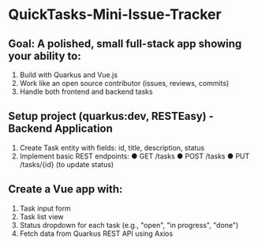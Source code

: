 # QuickTasks-Mini-Issue-Tracker

## Goal: A polished, small full-stack app showing your ability to:
1. Build with Quarkus and Vue.js
2. Work like an open source contributor (issues, reviews, commits)
3. Handle both frontend and backend tasks

## Setup project (quarkus:dev, RESTEasy) - Backend Application
1. Create Task entity with fields:
  id, title, description, status
2. Implement basic REST endpoints:
● GET /tasks
● POST /tasks
● PUT /tasks/{id} (to update status)

## Create a Vue app with:
1. Task input form
2. Task list view
3. Status dropdown for each task (e.g., "open", "in progress", "done")
4. Fetch data from Quarkus REST API using Axios



